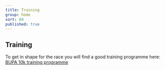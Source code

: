 ```yaml
---
title: Training
group: home
sort: 60
published: true
---
```


## Training

To get in shape for the race you will find a good training programme here:
[BUPA 10k training programme](http://www.bupa.co.uk/health-information/directory/r/running-programme-10km)
